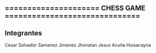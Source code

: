 ## ===================== CHESS GAME ============================== ##

## Integrantes
Cesar Salvador Samanez Jimenez
Jhonatan Jesus Acuña Huisacayna
